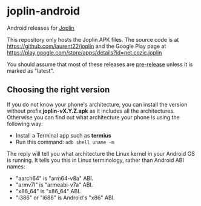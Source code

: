 # joplin-android

Android releases for [Joplin](http://joplin.cozic.net)

This repository only hosts the Joplin APK files. The source code is at https://github.com/laurent22/joplin and the Google Play page at https://play.google.com/store/apps/details?id=net.cozic.joplin

You should assume that most of these releases are [pre-release](https://joplinapp.org/help/about/prereleases/) unless it is marked as "latest".

## Choosing the right version

If you do not know your phone's architecture, you can install the version without prefix **joplin-vX.Y.Z.apk** as it includes all the architectures. Otherwise you can find out what architecture your phone is using the following way:

- Install a Terminal app such as **termius**
- Run this command: `adb shell uname -m`

The reply will tell you what architecture the Linux kernel in your Android OS is running. It tells you this in Linux terminology, rather than Android ABI names:

- "aarch64" is "arm64-v8a" ABI.
- "armv7l" is "armeabi-v7a" ABI.
- "x86_64" is "x86_64" ABI.
- "i386" or "i686" is Android's "x86" ABI.
